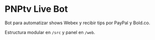 # PNPtv Live Bot

Bot para automatizar shows Webex y recibir tips por PayPal y Bold.co.

Estructura modular en `/src` y panel en `/web`.
